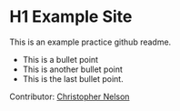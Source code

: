# H1 Example Site

This is an example practice github readme.

* This is a bullet point
* This is another bullet point
* This is the last bullet point.

Contributor: [Christopher Nelson](http://linkedin.com/cpn222)
